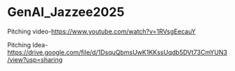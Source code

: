 # GenAI_Jazzee2025

Pitching video-https://www.youtube.com/watch?v=1RVsgEecauY


Pitching Idea-https://drive.google.com/file/d/1DsquQbmsUwK1KKssUqdb5DVt73CmYUN3/view?usp=sharing
